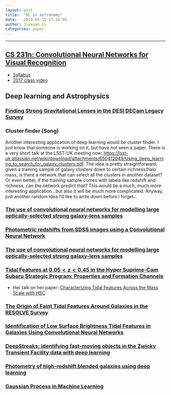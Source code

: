 ```yaml
---
layout: post
title:  "DL in astronomy"
date:   2019-05-15 15:38:00
author: Jiaxuan Li
categories: paper
---
```

---
## [CS 231n: Convolutional Neural Networks for Visual Recognition](http://cs231n.stanford.edu/index.html)

- [Syllabus](http://cs231n.stanford.edu/syllabus.html)
- [2017 class video](https://www.youtube.com/watch?v=h7iBpEHGVNc&list=PL3FW7Lu3i5JvHM8ljYj-zLfQRF3EO8sYv&index=3)





## Deep learning and Astrophysics

### [Finding Strong Gravitational Lenses in the DESI DECam Legacy Survey](https://arxiv.org/pdf/1906.00970.pdf)

### Cluster finder (Song)

Another interesting application of deep learning would be cluster finder.  I just know that someone is working on it, but have not seen a paper.  There is a very short talk at the LSST-UK meeting now:  https://lsst-uk.atlassian.net/wiki/download/attachments/650412049/Using_deep_learning_to_search_for_galaxy_clusters.pdf. The idea is pretty straightforward, given a training sample of galaxy clusters down to certain richness/halo mass, is there a network that can select all the clusters in another dataset?  Or even better, if the training sample comes with labels like redshift and richness, can the network predict that?
This would be a much, much more interesting application…but also it will be much more complicated.
Anyway, just another random idea I’d like to write down before I forget…

### [The use of convolutional neural networks for modelling large optically-selected strong galaxy-lens samples](https://arxiv.org/pdf/1904.06199v1.pdf)

### [Photometric redshifts from SDSS images using a Convolutional Neural Network](https://arxiv.org/pdf/1806.06607.pdf)

### [The use of convolutional neural networks for modelling large optically-selected strong galaxy-lens samples](https://arxiv.org/abs/1904.06199v1)

### [Tidal Features at $0.05 < z < 0.45$ in the Hyper Suprime-Cam Subaru Strategic Program: Properties and Formation Channels](https://arxiv.org/abs/1805.05970)
- Her talk on her paper: [Characterizing Tidal Features Across the Mass Scale with HSC](https://www.youtube.com/watch?v=sdQYZFN7dH8)

### [The Origin of Faint Tidal Features Around Galaxies in the RESOLVE Survey](https://arxiv.org/abs/1803.05447)

### [Identification of Low Surface Brightness Tidal Features in Galaxies Using Convolutional Neural Networks](https://arxiv.org/abs/1811.11616)

### [DeepStreaks: identifying fast-moving objects in the Zwicky Transient Facility data with deep learning](https://arxiv.org/abs/1904.05920v1)

### [Photometry of high-redshift blended galaxies using deep learning](https://arxiv.org/pdf/1905.01324.pdf)

### [Gaussian Process in Machine Learning](http://www.gaussianprocess.org/gpml/chapters/RW.pdf)
